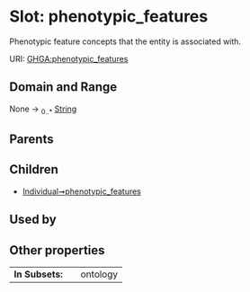 
# Slot: phenotypic_features


Phenotypic feature concepts that the entity is associated with.

URI: [GHGA:phenotypic_features](https://w3id.org/GHGA/phenotypic_features)


## Domain and Range

None &#8594;  <sub>0..\*</sub> [String](types/String.md)

## Parents


## Children

 *  [Individual➞phenotypic_features](Individual_phenotypic_features.md)

## Used by


## Other properties

|  |  |  |
| --- | --- | --- |
| **In Subsets:** | | ontology |

